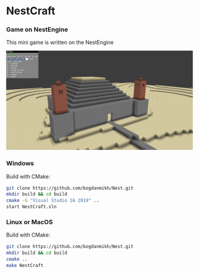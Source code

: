# NestCraft

### Game on NestEngine 

This mini game is written on the NestEngine

[//]: # (![Alt text]&#40;Screenshot.png "Screenshot"&#41;)
<img src="Screenshot.png" width="900" alt="Reduced image">

### Windows
Build with CMake:
``` sh
git clone https://github.com/bogdanmikh/Nest.git
mkdir build && cd build
cmake -G "Visual Studio 16 2019" ..
start NestCraft.sln
```

### Linux or MacOS
Build with CMake:
``` sh
git clone https://github.com/bogdanmikh/Nest.git
mkdir build && cd build
cmake ..
make NestCraft
```